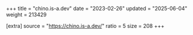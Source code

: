 +++
title = "chino.is-a.dev"
date = "2023-02-26"
updated = "2025-06-04"
weight = 213429

[extra]
source = "https://chino.is-a.dev/"
ratio = 5
size = 208
+++
